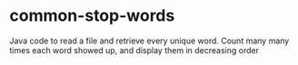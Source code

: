 # common-stop-words
Java code to read a file and retrieve every unique word. Count many many times each word showed up, and display them in decreasing order
